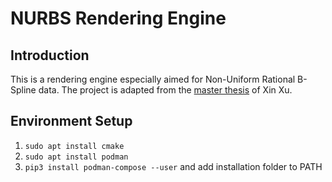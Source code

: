 # NURBS Rendering Engine

## Introduction
This is a rendering engine especially aimed for Non-Uniform Rational B-Spline data.
The project is adapted from the [master thesis](thesis.pdf) of Xin Xu.

## Environment Setup
1. `sudo apt install cmake`
1. `sudo apt install podman`
1. `pip3 install podman-compose --user` and add installation folder to PATH